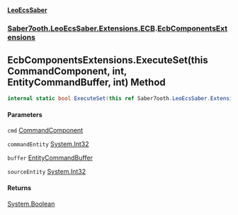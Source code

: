 #### [LeoEcsSaber](index.md 'index')
### [Saber7ooth.LeoEcsSaber.Extensions.ECB](Saber7ooth.LeoEcsSaber.Extensions.ECB.md 'Saber7ooth.LeoEcsSaber.Extensions.ECB').[EcbComponentsExtensions](EcbComponentsExtensions.md 'Saber7ooth.LeoEcsSaber.Extensions.ECB.EcbComponentsExtensions')

## EcbComponentsExtensions.ExecuteSet(this CommandComponent, int, EntityCommandBuffer, int) Method

```csharp
internal static bool ExecuteSet(this ref Saber7ooth.LeoEcsSaber.Extensions.ECB.CommandComponent cmd, int commandEntity, Saber7ooth.LeoEcsSaber.Extensions.ECB.EntityCommandBuffer buffer, out int sourceEntity);
```
#### Parameters

<a name='Saber7ooth.LeoEcsSaber.Extensions.ECB.EcbComponentsExtensions.ExecuteSet(thisSaber7ooth.LeoEcsSaber.Extensions.ECB.CommandComponent,int,Saber7ooth.LeoEcsSaber.Extensions.ECB.EntityCommandBuffer,int).cmd'></a>

`cmd` [CommandComponent](CommandComponent.md 'Saber7ooth.LeoEcsSaber.Extensions.ECB.CommandComponent')

<a name='Saber7ooth.LeoEcsSaber.Extensions.ECB.EcbComponentsExtensions.ExecuteSet(thisSaber7ooth.LeoEcsSaber.Extensions.ECB.CommandComponent,int,Saber7ooth.LeoEcsSaber.Extensions.ECB.EntityCommandBuffer,int).commandEntity'></a>

`commandEntity` [System.Int32](https://docs.microsoft.com/en-us/dotnet/api/System.Int32 'System.Int32')

<a name='Saber7ooth.LeoEcsSaber.Extensions.ECB.EcbComponentsExtensions.ExecuteSet(thisSaber7ooth.LeoEcsSaber.Extensions.ECB.CommandComponent,int,Saber7ooth.LeoEcsSaber.Extensions.ECB.EntityCommandBuffer,int).buffer'></a>

`buffer` [EntityCommandBuffer](EntityCommandBuffer.md 'Saber7ooth.LeoEcsSaber.Extensions.ECB.EntityCommandBuffer')

<a name='Saber7ooth.LeoEcsSaber.Extensions.ECB.EcbComponentsExtensions.ExecuteSet(thisSaber7ooth.LeoEcsSaber.Extensions.ECB.CommandComponent,int,Saber7ooth.LeoEcsSaber.Extensions.ECB.EntityCommandBuffer,int).sourceEntity'></a>

`sourceEntity` [System.Int32](https://docs.microsoft.com/en-us/dotnet/api/System.Int32 'System.Int32')

#### Returns
[System.Boolean](https://docs.microsoft.com/en-us/dotnet/api/System.Boolean 'System.Boolean')